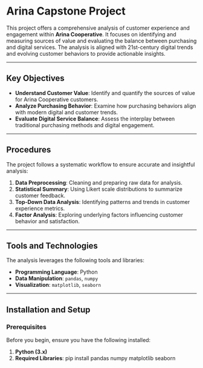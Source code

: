 # Arina Capstone Project

This project offers a comprehensive analysis of customer experience and engagement within **Arina Cooperative**. It focuses on identifying and measuring sources of value and evaluating the balance between purchasing and digital services. The analysis is aligned with 21st-century digital trends and evolving customer behaviors to provide actionable insights.

---

## Key Objectives

- **Understand Customer Value**: Identify and quantify the sources of value for Arina Cooperative customers.
- **Analyze Purchasing Behavior**: Examine how purchasing behaviors align with modern digital and customer trends.
- **Evaluate Digital Service Balance**: Assess the interplay between traditional purchasing methods and digital engagement.

---

## Procedures

The project follows a systematic workflow to ensure accurate and insightful analysis:

1. **Data Preprocessing**: Cleaning and preparing raw data for analysis.
2. **Statistical Summary**: Using Likert scale distributions to summarize customer feedback.
3. **Top-Down Data Analysis**: Identifying patterns and trends in customer experience metrics.
4. **Factor Analysis**: Exploring underlying factors influencing customer behavior and satisfaction.

---

## Tools and Technologies

The analysis leverages the following tools and libraries:

- **Programming Language**: Python
- **Data Manipulation**: `pandas`, `numpy`
- **Visualization**: `matplotlib`, `seaborn`

---

## Installation and Setup

### Prerequisites

Before you begin, ensure you have the following installed:

1. **Python (3.x)**
2. **Required Libraries**: pip install pandas numpy matplotlib seaborn
